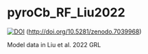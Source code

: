 # pyroCb_RF_Liu2022

[![DOI](https://zenodo.org/badge/507188041.svg)](https://zenodo.org/badge/latestdoi/507188041)
(http://doi.org/10.5281/zenodo.7039968)

Model data in Liu et al. 2022 GRL
